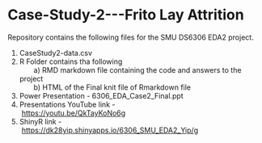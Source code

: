 # Case-Study-2---Frito Lay Attrition  

Repository contains the following files for the SMU DS6306 EDA2 project.
1) CaseStudy2-data.csv
3) R Folder contains tha following <br />
 &nbsp;&nbsp;&nbsp;&nbsp;&nbsp;&nbsp;   a) RMD markdown file containing the code and answers to the project <br />
 &nbsp;&nbsp;&nbsp;&nbsp;&nbsp;&nbsp;   b) HTML of the Final knit file of Rmarkdown file <br />
5) Power Presentation - 6306_EDA_Case2_Final.ppt
6) Presentations YouTube link - <br />
 &nbsp;https://youtu.be/QkTayKoNo6g<br />
6) ShinyR link - <br />
 &nbsp;https://dk28yip.shinyapps.io/6306_SMU_EDA2_Yip/g<br />

